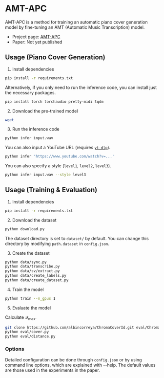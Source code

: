 # AMT-APC

AMT-APC is a method for training an automatic piano cover generation model by fine-tuning an AMT (Automatic Music Transcription) model.

- Project page: [AMT-APC](https://misya11p.github.io/amt-apc/)
- Paper: Not yet published

## Usage (Piano Cover Generation)

1. Install dependencies

```bash
pip install -r requirements.txt
```

Alternatively, if you only need to run the inference code, you can install just the necessary packages.

```bash
pip install torch torchaudio pretty-midi tqdm
```

2. Download the pre-trained model

```bash
wget
```

3. Run the inference code

```bash
python infer input.wav
```

You can also input a YouTube URL (requires [`yt-dlp`](https://github.com/yt-dlp/yt-dlp)).

```bash
python infer 'https://www.youtube.com/watch?v=...'
```

You can also specify a style (`level1`, `level2`, `level3`).

```bash
python infer input.wav --style level3
```

## Usage (Training & Evaluation)

1. Install dependencies

```bash
pip install -r requirements.txt
```

2. Download the dataset

```bash
python download.py
```

The dataset directory is set to `dataset/` by default. You can change this directory by modifying `path.dataset` in `config.json`.

3. Create the dataset

```bash
python data/sync.py
python data/transcribe.py
python data/sv/extract.py
python data/create_labels.py
python data/create_dataset.py
```

4. Train the model

```bash
python train --n_gpus 1
```

5. Evaluate the model

Calculate $\mathcal Q_{\text{max}}$.

```bash
git clone https://github.com/albincorreya/ChromaCoverId.git eval/ChromaCoverId
python eval/cover.py
python eval/distance.py
```

### Options

Detailed configuration can be done through `config.json` or by using command line options, which are explained with --help. The default values are those used in the experiments in the paper.
